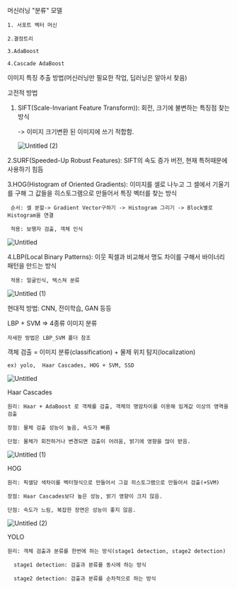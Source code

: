 머신러닝 "분류" 모델

    1. 서포트 벡터 머신

    2.결정트리

    3.AdaBoost

    4.Cascade AdaBoost

이미지 특징 추출 방법(머신러닝만 필요한 작업, 딥러닝은 알아서 찾음)

고전적 방법

1. SIFT(Scale-Invariant Feature Transform)): 회전, 크기에 불변하는 특징점 찾는 방식

     -> 이미지 크기변환 된 이미지에 쓰기 적합함.
    
    ![Untitled (2)](https://github.com/Copy-Fox/Study/assets/154932134/6121fa5c-cc6b-4268-95d5-3cea3a91e99f)

 2.SURF(Speeded-Up Robust Features): SIFT의 속도 증가 버전, 현재 특허때문에 사용하기 힘듬

 3.HOG(Histogram of Oriented Gradients): 이미지를 셀로 나누고 그 셀에서 기울기를 구해 그 값들을 히스토그램으로 만들어서 특징 벡터를 찾는 방식
 
     순서: 셀 분할-> Gradient Vector구하기 -> Histogram 그리기 -> Block별로 Histogram을 연결

     적용: 보행자 검출, 객체 인식
 
   ![Untitled](https://github.com/Copy-Fox/Study/assets/154932134/daea4821-7aee-4468-a070-935c266a611c)

 4.LBP(Local Binary Patterns): 이웃 픽셀과 비교해서 명도 차이를 구해서 바이너리 패턴을 만드는 방식

     적용: 얼굴인식, 텍스쳐 분류

   ![Untitled (1)](https://github.com/Copy-Fox/Study/assets/154932134/9e049b8d-0e4c-4049-b160-6b83ca52bbe0)


현대적 방법: CNN, 전이학습, GAN 등등

LBP + SVM => 4종류 이미지 분류
    
    자세한 방법은 LBP_SVM 폴더 참조

객체 검출 = 이미지 분류(classification) + 물제 위치 탐지(localization)

    ex) yolo,  Haar Cascades, HOG + SVM, SSD

![Untitled](https://github.com/Copy-Fox/Study/assets/154932134/80fae686-bf21-45f5-9103-7b325e19417e)

Haar Cascades

    원리: Haar + AdaBoost 로 객체를 검출, 객체의 명암차이를 이용해 임계값 이상의 영역을 검출

    장점: 물체 검출 성능이 높음, 속도가 빠름

    단점: 물체가 회전하거나 변경되면 검출이 어려움, 밝기에 영향을 많이 받음.

![Untitled (1)](https://github.com/Copy-Fox/Study/assets/154932134/7fab75de-e1fe-41d2-bedc-dfb6459fccba)

HOG

    원리: 픽셀당 색차이를 벡터형식으로 만들어서 그걸 히스토그램으로 만들어서 검출(+SVM)

    장점: Haar Cascades보다 높은 성능, 밝기 영향이 크지 않음.

    단점: 속도가 느림, 복잡한 장면은 성능이 좋지 않음.

![Untitled (2)](https://github.com/Copy-Fox/Study/assets/154932134/9fe2a765-5b10-4e77-a229-7b598d56739c)

YOLO

    원리: 객체 검출과 분류를 한번에 하는 방식(stage1 detection, stage2 detection)

      stage1 detection: 검출과 분류를 동시에 하는 방식

      stage2 detection: 검출과 분류를 순차적으로 하는 방식

      

    


    
